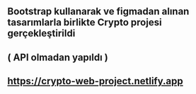 ## Bootstrap kullanarak ve figmadan alınan tasarımlarla birlikte Crypto projesi gerçekleştirildi 
## ( API olmadan yapıldı )
## https://crypto-web-project.netlify.app